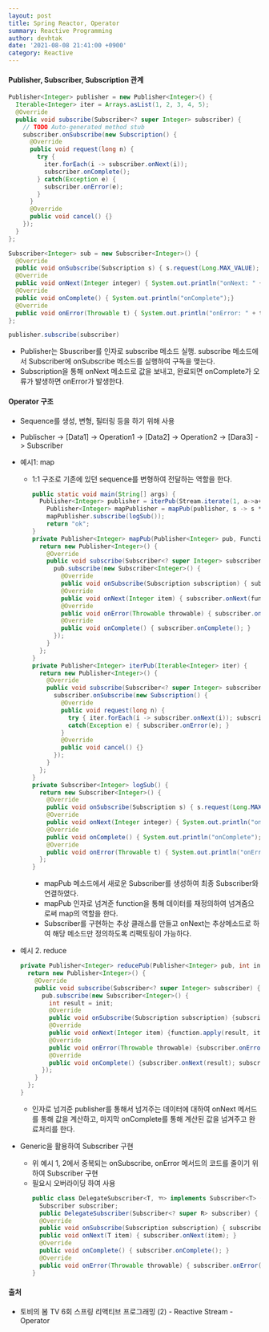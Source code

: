 ```yaml
---
layout: post
title: Spring Reactor, Operator
summary: Reactive Programming
author: devhtak
date: '2021-08-08 21:41:00 +0900'
category: Reactive
---
```


#### Publisher, Subscriber, Subscription 관계

```java
Publisher<Integer> publisher = new Publisher<Integer>() {
  Iterable<Integer> iter = Arrays.asList(1, 2, 3, 4, 5);
  @Override
  public void subscribe(Subscriber<? super Integer> subscriber) {
    // TODO Auto-generated method stub
    subscriber.onSubscribe(new Subscription() {
      @Override
      public void request(long n) {
        try {
          iter.forEach(i -> subscriber.onNext(i));
          subscriber.onComplete();
        } catch(Exception e) {
          subscriber.onError(e);
        }
      }
      @Override
      public void cancel() {}
    });
  }
};

Subscriber<Integer> sub = new Subscriber<Integer>() {
  @Override
  public void onSubscribe(Subscription s) { s.request(Long.MAX_VALUE); }
  @Override
  public void onNext(Integer integer) { System.out.println("onNext: " + integer); }
  @Override
  public void onComplete() { System.out.println("onComplete");}
  @Override
  public void onError(Throwable t) { System.out.println("onError: " + t.getMessage()); }
};

publisher.subscribe(subscriber)
```

-  Publisher는 Sbuscriber를 인자로 subscribe 메소드 실행. subscribe 메소드에서 Subscriber에 onSubscribe 메소드를 실행하여 구독을 맺는다.
-  Subscription을 통해 onNext 메소드로 값을 보내고, 완료되면 onComplete가 오류가 발생하면 onError가 발생한다.


#### Operator 구조

- Sequence를 생성, 변형, 필터링 등을 하기 위해 사용
- Publischer -> \[Data1] -> Operation1 -> \[Data2] -> Operation2 -> \[Dara3] -> Subscriber

- 예시1: map
  - 1:1 구조로 기존에 있던 sequence를 변형하여 전달하는 역할을 한다.
    ```java
    public static void main(String[] args) {
      Publisher<Integer> publisher = iterPub(Stream.iterate(1, a->a+1).limit(10).collect(Collectors.toList()));
	    Publisher<Integer> mapPublisher = mapPub(publisher, s -> s * 10);
	    mapPublisher.subscribe(logSub());
	    return "ok";
    }	
    private Publisher<Integer> mapPub(Publisher<Integer> pub, Function<Integer, Integer> function) {
      return new Publisher<Integer>() {
        @Override
        public void subscribe(Subscriber<? super Integer> subscriber) {
          pub.subscribe(new Subscriber<Integer>() {
            @Override
            public void onSubscribe(Subscription subscription) { subscriber.onSubscribe(subscription); }
            @Override
            public void onNext(Integer item) { subscriber.onNext(function.apply(item)); }
            @Override
            public void onError(Throwable throwable) { subscriber.onError(throwable); }
            @Override
            public void onComplete() { subscriber.onComplete(); }
          });
        }
      };
    }
    private Publisher<Integer> iterPub(Iterable<Integer> iter) {
      return new Publisher<Integer>() {
        @Override
        public void subscribe(Subscriber<? super Integer> subscriber) {
          subscriber.onSubscribe(new Subscription() {
            @Override
            public void request(long n) {
              try { iter.forEach(i -> subscriber.onNext(i)); subscriber.onComplete();} 
              catch(Exception e) { subscriber.onError(e); }
            }
            @Override
            public void cancel() {}
          });
        }
      };
    }
    private Subscriber<Integer> logSub() {
      return new Subscriber<Integer>() {
        @Override
        public void onSubscribe(Subscription s) { s.request(Long.MAX_VALUE); }
        @Override
        public void onNext(Integer integer) { System.out.println("onNext: " + integer); }
        @Override
        public void onComplete() { System.out.println("onComplete");}
        @Override
        public void onError(Throwable t) { System.out.println("onError: " + t.getMessage()); }
      };
    }
    ```
    - mapPub 메소드에서 새로운 Subscriber를 생성하여 최종 Subscriber와 연결하였다.
    - mapPub 인자로 넘겨준 function을 통해 데이터를 재정의하여 넘겨줌으로써 map의 역할을 한다.
    - Subscriber를 구현하는 추상 클래스를 만들고 onNext는 추상메소드로 하여 해당 메소드만 정의하도록 리팩토링이 가능하다.

- 예시 2. reduce
  ```java
  private Publisher<Integer> reducePub(Publisher<Integer> pub, int init, BiFunction<Integer, Integer, Integer> function ){
    return new Publisher<Integer>() {
      @Override
      public void subscribe(Subscriber<? super Integer> subscriber) {
        pub.subscribe(new Subscriber<Integer>() {
          int result = init;
          @Override
          public void onSubscribe(Subscription subscription) {subscriber.onSubscribe(subscription);}
          @Override
          public void onNext(Integer item) {function.apply(result, item);}
          @Override
          public void onError(Throwable throwable) {subscriber.onError(throwable);}
          @Override
          public void onComplete() {subscriber.onNext(result); subscriber.onComplete();}
        });
      }
    };
  }
  ```
  - 인자로 넘겨준 publisher를 통해서 넘겨주는 데이터에 대하여 onNext 메서드를 통해 값을 계산하고, 마지막 onComplete를 통해 계산된 값을 넘겨주고 완료처리를 한다. 

- Generic을 활용하여 Subscriber 구현
  - 위 예시 1, 2에서 중복되는 onSubscribe, onError 메서드의 코드를 줄이기 위하여 Subscriber 구현
  - 필요시 오버라이딩 하여 사용
    ```java
    public class DelegateSubscriber<T, ㄲ> implements Subscriber<T> {
      Subscriber subscriber;
      public DelegateSubscriber(Subscriber<? super R> subscriber) { this.subscriber = subscriber; }
      @Override
      public void onSubscribe(Subscription subscription) { subscriber.onSubscribe(subscription); }
      public void onNext(T item) { subscriber.onNext(item); }
      @Override
      public void onComplete() { subscriber.onComplete(); }
      @Override
      public void onError(Throwable throwable) { subscriber.onError(throwable); }
    }
    ```
    
#### 출처

- 토비의 봄 TV 6회 스프링 리액티브 프로그래밍 (2) - Reactive Stream - Operator
